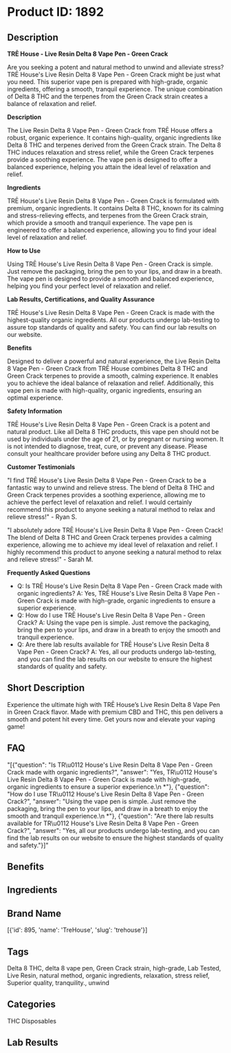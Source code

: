 # Product ID: 1892
## Description
<p><strong>TRĒ House - Live Resin Delta 8 Vape Pen - Green Crack</strong></p>
<p>Are you seeking a potent and natural method to unwind and alleviate stress? TRĒ House's Live Resin Delta 8 Vape Pen - Green Crack might be just what you need. This superior vape pen is prepared with high-grade, organic ingredients, offering a smooth, tranquil experience. The unique combination of Delta 8 THC and the terpenes from the Green Crack strain creates a balance of relaxation and relief.</p>
<p><strong>Description</strong></p>
<p>The Live Resin Delta 8 Vape Pen - Green Crack from TRĒ House offers a robust, organic experience. It contains high-quality, organic ingredients like Delta 8 THC and terpenes derived from the Green Crack strain. The Delta 8 THC induces relaxation and stress relief, while the Green Crack terpenes provide a soothing experience. The vape pen is designed to offer a balanced experience, helping you attain the ideal level of relaxation and relief.</p>
<p><strong>Ingredients</strong></p>
<p>TRĒ House's Live Resin Delta 8 Vape Pen - Green Crack is formulated with premium, organic ingredients. It contains Delta 8 THC, known for its calming and stress-relieving effects, and terpenes from the Green Crack strain, which provide a smooth and tranquil experience. The vape pen is engineered to offer a balanced experience, allowing you to find your ideal level of relaxation and relief.</p>
<p><strong>How to Use</strong></p>
<p>Using TRĒ House's Live Resin Delta 8 Vape Pen - Green Crack is simple. Just remove the packaging, bring the pen to your lips, and draw in a breath. The vape pen is designed to provide a smooth and balanced experience, helping you find your perfect level of relaxation and relief.</p>
<p><strong>Lab Results, Certifications, and Quality Assurance</strong></p>
<p>TRĒ House's Live Resin Delta 8 Vape Pen - Green Crack is made with the highest-quality organic ingredients. All our products undergo lab-testing to assure top standards of quality and safety. You can find our lab results on our website.</p>
<p><strong>Benefits</strong></p>
<p>Designed to deliver a powerful and natural experience, the Live Resin Delta 8 Vape Pen - Green Crack from TRĒ House combines Delta 8 THC and Green Crack terpenes to provide a smooth, calming experience. It enables you to achieve the ideal balance of relaxation and relief. Additionally, this vape pen is made with high-quality, organic ingredients, ensuring an optimal experience.</p>
<p><strong>Safety Information</strong></p>
<p>TRĒ House's Live Resin Delta 8 Vape Pen - Green Crack is a potent and natural product. Like all Delta 8 THC products, this vape pen should not be used by individuals under the age of 21, or by pregnant or nursing women. It is not intended to diagnose, treat, cure, or prevent any disease. Please consult your healthcare provider before using any Delta 8 THC product.</p>
<p><strong>Customer Testimonials</strong></p>
<p>"I find TRĒ House's Live Resin Delta 8 Vape Pen - Green Crack to be a fantastic way to unwind and relieve stress. The blend of Delta 8 THC and Green Crack terpenes provides a soothing experience, allowing me to achieve the perfect level of relaxation and relief. I would certainly recommend this product to anyone seeking a natural method to relax and relieve stress!" - Ryan S.</p>
<p>"I absolutely adore TRĒ House's Live Resin Delta 8 Vape Pen - Green Crack! The blend of Delta 8 THC and Green Crack terpenes provides a calming experience, allowing me to achieve my ideal level of relaxation and relief. I highly recommend this product to anyone seeking a natural method to relax and relieve stress!" - Sarah M.</p>
<p><strong>Frequently Asked Questions</strong></p>
<ul>
<li>Q: Is TRĒ House's Live Resin Delta 8 Vape Pen - Green Crack made with organic ingredients? A: Yes, TRĒ House's Live Resin Delta 8 Vape Pen - Green Crack is made with high-grade, organic ingredients to ensure a superior experience.</li>
<li>Q: How do I use TRĒ House's Live Resin Delta 8 Vape Pen - Green Crack? A: Using the vape pen is simple. Just remove the packaging, bring the pen to your lips, and draw in a breath to enjoy the smooth and tranquil experience.</li>
<li>Q: Are there lab results available for TRĒ House's Live Resin Delta 8 Vape Pen - Green Crack? A: Yes, all our products undergo lab-testing, and you can find the lab results on our website to ensure the highest standards of quality and safety.</li>
</ul>

## Short Description
<p>Experience the ultimate high with TRĒ House&#8217;s Live Resin Delta 8 Vape Pen in Green Crack flavor. Made with premium CBD and THC, this pen delivers a smooth and potent hit every time. Get yours now and elevate your vaping game!</p>

## FAQ
"[{\"question\": \"Is TR\\u0112 House's Live Resin Delta 8 Vape Pen - Green Crack made with organic ingredients?\", \"answer\": \"Yes, TR\\u0112 House's Live Resin Delta 8 Vape Pen - Green Crack is made with high-grade, organic ingredients to ensure a superior experience.\\n  *\"}, {\"question\": \"How do I use TR\\u0112 House's Live Resin Delta 8 Vape Pen - Green Crack?\", \"answer\": \"Using the vape pen is simple. Just remove the packaging, bring the pen to your lips, and draw in a breath to enjoy the smooth and tranquil experience.\\n  *\"}, {\"question\": \"Are there lab results available for TR\\u0112 House's Live Resin Delta 8 Vape Pen - Green Crack?\", \"answer\": \"Yes, all our products undergo lab-testing, and you can find the lab results on our website to ensure the highest standards of quality and safety.\"}]"
## Benefits

## Ingredients

## Brand Name
[{'id': 895, 'name': 'TreHouse', 'slug': 'trehouse'}]
## Tags
Delta 8 THC, delta 8 vape pen, Green Crack strain, high-grade, Lab Tested, Live Resin, natural method, organic ingredients, relaxation, stress relief, Superior quality, tranquility., unwind
## Categories
THC Disposables
## Lab Results

